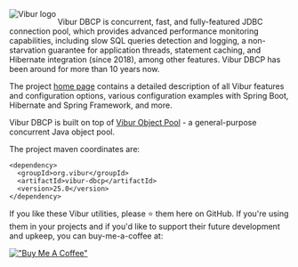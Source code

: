 <img align="left" src="http://www.vibur.org/img/vibur-130x130.png" alt="Vibur logo"> 

Vibur DBCP is concurrent, fast, and fully-featured JDBC connection pool, which provides advanced performance 
monitoring capabilities, including slow SQL queries detection and logging, a non-starvation guarantee for 
application threads, statement caching, and Hibernate integration (since 2018), among other features. 
Vibur DBCP has been around for more than 10 years now.

The project [home page](http://www.vibur.org/) contains a detailed description of all Vibur features and
configuration options, various configuration examples with Spring Boot, Hibernate and Spring Framework, and more.

Vibur DBCP is built on top of [Vibur Object Pool](https://github.com/vibur/vibur-object-pool) - a general-purpose 
concurrent Java object pool.

The project maven coordinates are:

```
<dependency>
  <groupId>org.vibur</groupId>
  <artifactId>vibur-dbcp</artifactId>
  <version>25.0</version>
</dependency>   
```

If you like these Vibur utilities, please ⭐ them here on GitHub. If you're using them in your projects and if you'd like to support their future development and upkeep, you can buy-me-a-coffee at:

[!["Buy Me A Coffee"](https://www.buymeacoffee.com/assets/img/custom_images/orange_img.png)](https://www.buymeacoffee.com/simeonmalchev)
